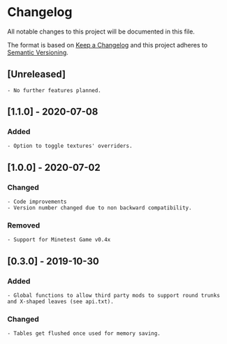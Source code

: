 # Changelog
All notable changes to this project will be documented in this file.

The format is based on [Keep a Changelog](http://keepachangelog.com/en/1.0.0/)
and this project adheres to [Semantic Versioning](https://semver.org/).


## [Unreleased]

	- No further features planned.


 
## [1.1.0] - 2020-07-08
### Added

	- Option to toggle textures' overriders.



## [1.0.0] - 2020-07-02
### Changed

	- Code improvements
	- Version number changed due to non backward compatibility.

### Removed

	- Support for Minetest Game v0.4x



## [0.3.0] - 2019-10-30
### Added

	- Global functions to allow third party mods to support round trunks and X-shaped leaves (see api.txt).

### Changed

	- Tables get flushed once used for memory saving.
